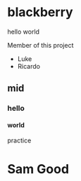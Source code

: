 # blackberry  

hello world

Member of this project
* Luke
* Ricardo

## mid
### hello
#### world
practice
# Sam Good
